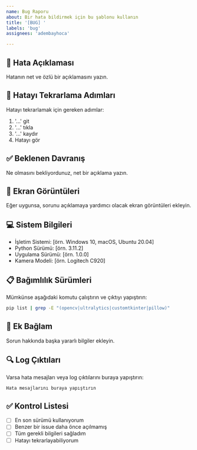 ```yaml
---
name: Bug Raporu
about: Bir hata bildirmek için bu şablonu kullanın
title: '[BUG] '
labels: 'bug'
assignees: 'adembayhoca'

---
```


## 🐛 Hata Açıklaması
Hatanın net ve özlü bir açıklamasını yazın.

## 🔄 Hatayı Tekrarlama Adımları
Hatayı tekrarlamak için gereken adımlar:

1. '...' git
2. '...' tıkla
3. '...' kaydır
4. Hatayı gör

## ✅ Beklenen Davranış
Ne olmasını bekliyordunuz, net bir açıklama yazın.

## 📸 Ekran Görüntüleri
Eğer uygunsa, sorunu açıklamaya yardımcı olacak ekran görüntüleri ekleyin.

## 💻 Sistem Bilgileri
 - İşletim Sistemi: [örn. Windows 10, macOS, Ubuntu 20.04]
 - Python Sürümü: [örn. 3.11.2]
 - Uygulama Sürümü: [örn. 1.0.0]
 - Kamera Modeli: [örn. Logitech C920]

## 📋 Bağımlılık Sürümleri
Mümkünse aşağıdaki komutu çalıştırın ve çıktıyı yapıştırın:
```bash
pip list | grep -E "(opencv|ultralytics|customtkinter|pillow)"
```

## 📝 Ek Bağlam
Sorun hakkında başka yararlı bilgiler ekleyin.

## 🔍 Log Çıktıları
Varsa hata mesajları veya log çıktılarını buraya yapıştırın:
```
Hata mesajlarını buraya yapıştırın
```

## ✅ Kontrol Listesi
- [ ] En son sürümü kullanıyorum
- [ ] Benzer bir issue daha önce açılmamış
- [ ] Tüm gerekli bilgileri sağladım
- [ ] Hatayı tekrarlayabiliyorum 